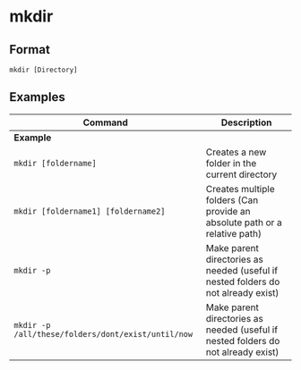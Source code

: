 # mkdir

## Format

`mkdir [Directory]`

## Examples 

| **Command**   | **Description**   |
| --------------|-------------------|
| **Example** |
| `mkdir [foldername]` | Creates a new folder in the current directory |
| `mkdir [foldername1] [foldername2]` | Creates multiple folders (Can provide an absolute path or a relative path)  |
| `mkdir -p` | Make parent directories as needed (useful if nested folders do not already exist) |
| `mkdir -p /all/these/folders/dont/exist/until/now` | Make parent directories as needed (useful if nested folders do not already exist) |